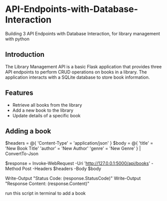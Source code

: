 # API-Endpoints-with-Database-Interaction
Building 3 API Endpoints with Database Interaction, for library management with python

## Introduction
The Library Management API is a basic Flask application that provides three API endpoints to perform CRUD operations on books in a library. The application interacts with a SQLite database to store book information.

## Features
- Retrieve all books from the library
- Add a new book to the library
- Update details of a specific book

## Adding a book
$headers = @{ 'Content-Type' = 'application/json' }
$body = @{
    'title' = 'New Book Title'
    'author' = 'New Author'
    'genre' = 'New Genre'
} | ConvertTo-Json

$response = Invoke-WebRequest -Uri 'http://127.0.0.1:5000/api/books' -Method Post -Headers $headers -Body $body

Write-Output "Status Code: $($response.StatusCode)"
Write-Output "Response Content: $($response.Content)"


run this script in terminal to add a book
